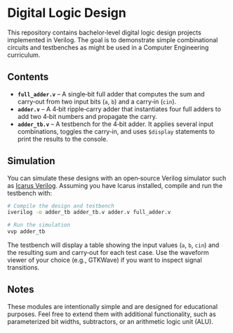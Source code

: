 # Digital Logic Design

This repository contains bachelor‑level digital logic design projects implemented in Verilog. The goal is to demonstrate simple combinational circuits and testbenches as might be used in a Computer Engineering curriculum.

## Contents

- **`full_adder.v`** – A single‑bit full adder that computes the sum and carry‑out from two input bits (`a`, `b`) and a carry‑in (`cin`).
- **`adder.v`** – A 4‑bit ripple‑carry adder that instantiates four full adders to add two 4‑bit numbers and propagate the carry.
- **`adder_tb.v`** – A testbench for the 4‑bit adder. It applies several input combinations, toggles the carry‑in, and uses `$display` statements to print the results to the console.

## Simulation

You can simulate these designs with an open‑source Verilog simulator such as [Icarus Verilog](https://iverilog.icarus.com/). Assuming you have Icarus installed, compile and run the testbench with:

```bash
# Compile the design and testbench
iverilog -o adder_tb adder_tb.v adder.v full_adder.v

# Run the simulation
vvp adder_tb
```

The testbench will display a table showing the input values (`a`, `b`, `cin`) and the resulting sum and carry‑out for each test case. Use the waveform viewer of your choice (e.g., GTKWave) if you want to inspect signal transitions.

## Notes

These modules are intentionally simple and are designed for educational purposes. Feel free to extend them with additional functionality, such as parameterized bit widths, subtractors, or an arithmetic logic unit (ALU).

